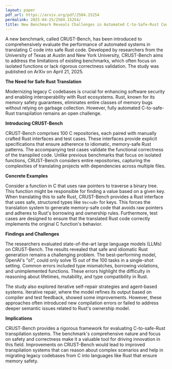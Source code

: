```yaml
---
layout: paper
pdf_url: https://arxiv.org/pdf/2504.15254
permalink: 2025-04-25/2504.15254/
title: New Benchmark Reveals Challenges in Automated C-to-Safe-Rust Code Translation
---
```




A new benchmark, called CRUST-Bench, has been introduced to comprehensively evaluate the performance of automated systems in translating C code into safe Rust code. Developed by researchers from the University of Texas at Austin and New York University, CRUST-Bench aims to address the limitations of existing benchmarks, which often focus on isolated functions or lack rigorous correctness validation. The study was published on ArXiv on April 21, 2025.

**The Need for Safe Rust Translation**

Modernizing legacy C codebases is crucial for enhancing software security and enabling interoperability with Rust ecosystems. Rust, known for its memory safety guarantees, eliminates entire classes of memory bugs without relying on garbage collection. However, fully automated C-to-safe-Rust transpilation remains an open challenge.

**Introducing CRUST-Bench**

CRUST-Bench comprises 100 C repositories, each paired with manually crafted Rust interfaces and test cases. These interfaces provide explicit specifications that ensure adherence to idiomatic, memory-safe Rust patterns. The accompanying test cases validate the functional correctness of the transpiled code. Unlike previous benchmarks that focus on isolated functions, CRUST-Bench considers entire repositories, capturing the complexities of translating projects with dependencies across multiple files.

**Concrete Examples**

Consider a function in C that uses raw pointers to traverse a binary tree. This function might be responsible for finding a value based on a given key. When translating this to safe Rust, CRUST-Bench provides a Rust interface that uses safe, structured types like `Vec<u8>` for keys. This forces the translation system to generate memory-safe code that avoids raw pointers and adheres to Rust's borrowing and ownership rules. Furthermore, test cases are designed to ensure that the translated Rust code correctly implements the original C function's behavior.

**Findings and Challenges**

The researchers evaluated state-of-the-art large language models (LLMs) on CRUST-Bench. The results revealed that safe and idiomatic Rust generation remains a challenging problem. The best-performing model, OpenAI's "o1", could only solve 15 out of the 100 tasks in a single-shot setting. Common errors included type mismatches, borrowing violations, and unimplemented functions. These errors highlight the difficulty in reasoning about lifetimes, mutability, and type compatibility in Rust.

The study also explored iterative self-repair strategies and agent-based systems. Iterative repair, where the model refines its output based on compiler and test feedback, showed some improvements. However, these approaches often introduced new compilation errors or failed to address deeper semantic issues related to Rust's ownership model.

**Implications**

CRUST-Bench provides a rigorous framework for evaluating C-to-safe-Rust transpilation systems. The benchmark's comprehensive nature and focus on safety and correctness make it a valuable tool for driving innovation in this field. Improvements on CRUST-Bench would lead to improved transpilation systems that can reason about complex scenarios and help in migrating legacy codebases from C into languages like Rust that ensure memory safety.